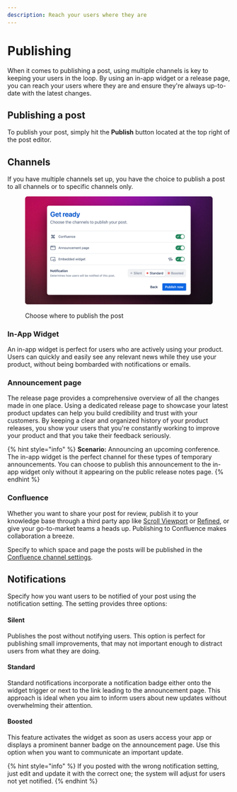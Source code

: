 ```yaml
---
description: Reach your users where they are
---
```


# Publishing

When it comes to publishing a post, using multiple channels is key to keeping your users in the loop. By using an in-app widget or a release page, you can reach your users where they are and ensure they're always up-to-date with the latest changes.&#x20;

## Publishing a post

To publish your post, simply hit the **Publish** button located at the top right of the post editor.

## Channels&#x20;

If you have multiple channels set up, you have the choice to publish a post to all channels or to specific channels only.&#x20;

<figure><img src="../../.gitbook/assets/Publish Dialog.png" alt=""><figcaption><p>Choose where to publish the post</p></figcaption></figure>

### In-App Widget

An in-app widget is perfect for users who are actively using your product. Users can quickly and easily see any relevant news while they use your product, without being bombarded with notifications or emails.

### Announcement page

The release page provides a comprehensive overview of all the changes made in one place. Using a dedicated release page to showcase your latest product updates can help you build credibility and trust with your customers. By keeping a clear and organized history of your product releases, you show your users that you're constantly working to improve your product and that you take their feedback seriously.&#x20;

{% hint style="info" %}
**Scenario:** Announcing an upcoming conference. \
The in-app widget is the perfect channel for these types of temporary announcements. You can choose to publish this announcement to the in-app widget only without it appearing on the public release notes page.&#x20;
{% endhint %}

### Confluence

Whether you want to share your post for review, publish it to your knowledge base through a third party app like [Scroll Viewport](https://marketplace.atlassian.com/apps/1211636) or [Refined](https://marketplace.atlassian.com/apps/1221322/refined-for-confluence-cloud?hosting=cloud\&tab=overview), or give your go-to-market teams a heads up. Publishing to Confluence makes collaboration a breeze.&#x20;

Specify to which space and page the posts will be published in the [Confluence channel settings](publishing.md#confluence).&#x20;

## Notifications

Specify how you want users to be notified of your post using the notification setting. The setting provides three options:&#x20;

#### Silent

Publishes the post without notifying users. This option is perfect for publishing small improvements, that may not important enough to distract users from what they are doing.&#x20;

#### Standard

Standard notifications incorporate a notification badge either onto the widget trigger or next to the link leading to the announcement page. This approach is ideal when you aim to inform users about new updates without overwhelming their attention.

#### Boosted

This feature activates the widget as soon as users access your app or displays a prominent banner badge on the announcement page. Use  this option when you want to communicate an important update.&#x20;

{% hint style="info" %}
If you posted with the wrong notification setting, just edit and update it with the correct one; the system will adjust for users not yet notified.
{% endhint %}





